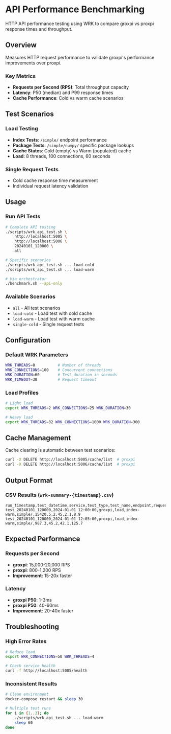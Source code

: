 # API Performance Benchmarking

HTTP API performance testing using WRK to compare groxpi vs proxpi response times and throughput.

## Overview

Measures HTTP request performance to validate groxpi's performance improvements over proxpi.

### Key Metrics
- **Requests per Second (RPS)**: Total throughput capacity
- **Latency**: P50 (median) and P99 response times
- **Cache Performance**: Cold vs warm cache scenarios

## Test Scenarios

### Load Testing
- **Index Tests**: `/simple/` endpoint performance
- **Package Tests**: `/simple/numpy/` specific package lookups
- **Cache States**: Cold (empty) vs Warm (populated) cache
- **Load**: 8 threads, 100 connections, 60 seconds

### Single Request Tests
- Cold cache response time measurement
- Individual request latency validation

## Usage

### Run API Tests
```bash
# Complete API testing
./scripts/wrk_api_test.sh \
    http://localhost:5005 \
    http://localhost:5006 \
    20240101_120000 \
    all

# Specific scenarios
./scripts/wrk_api_test.sh ... load-cold
./scripts/wrk_api_test.sh ... load-warm

# Via orchestrator
./benchmark.sh --api-only
```

### Available Scenarios
- `all` - All test scenarios
- `load-cold` - Load test with cold cache
- `load-warm` - Load test with warm cache
- `single-cold` - Single request tests

## Configuration

### Default WRK Parameters
```bash
WRK_THREADS=8          # Number of threads
WRK_CONNECTIONS=100    # Concurrent connections
WRK_DURATION=60        # Test duration in seconds
WRK_TIMEOUT=30         # Request timeout
```

### Load Profiles
```bash
# Light load
export WRK_THREADS=2 WRK_CONNECTIONS=25 WRK_DURATION=30

# Heavy load
export WRK_THREADS=32 WRK_CONNECTIONS=1000 WRK_DURATION=300
```

## Cache Management

Cache clearing is automatic between test scenarios:
```bash
curl -X DELETE http://localhost:5005/cache/list  # groxpi
curl -X DELETE http://localhost:5006/cache/list  # proxpi
```

## Output Format

### CSV Results (`wrk-summary-{timestamp}.csv`)
```csv
run_timestamp,test_datetime,service,test_type,test_name,endpoint,requests_per_sec,avg_latency_ms,p50_latency_ms,p99_latency_ms
test_20240101_120000,2024-01-01 12:00:00,groxpi,load,index-warm,simple/,15420.5,2.45,2.1,8.9
test_20240101_120000,2024-01-01 12:05:00,proxpi,load,index-warm,simple/,987.3,45.2,42.1,125.7
```

## Expected Performance

### Requests per Second
- **groxpi**: 15,000-20,000 RPS
- **proxpi**: 800-1,200 RPS
- **Improvement**: 15-20x faster

### Latency
- **groxpi P50**: 1-3ms
- **proxpi P50**: 40-60ms
- **Improvement**: 20-40x faster

## Troubleshooting

### High Error Rates
```bash
# Reduce load
export WRK_CONNECTIONS=50 WRK_THREADS=4

# Check service health
curl -f http://localhost:5005/health
```

### Inconsistent Results
```bash
# Clean environment
docker-compose restart && sleep 30

# Multiple test runs
for i in {1..3}; do
    ./scripts/wrk_api_test.sh ... load-warm
    sleep 60
done
```